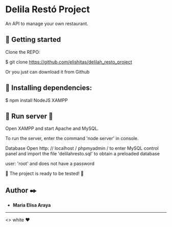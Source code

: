 # Delila Restó Project
An API to manage your own restaurant.

## 🚀 Getting started
Clone the REPO:

$ git clone https://github.com/elishitas/delilah_resto_project

Or you just can download it from Github

## 💫 Installing dependencies:
$ npm install
NodeJS 
XAMPP 

## 🚀 Run server 🚀

Open XAMPP and start Apache and MySQL.

To run the server, enter the command 'node server' in console.

Database
Open http: // localhost / phpmyadmin / to enter MySQL control panel and import the file 'delilahresto.sql' to obtain a preloaded database 

user: 'root' and does not have a password

📢 The project is ready to be tested! 📢

## Author ✒️
* **Maria Elisa Araya** 

---
<> white ❤️

